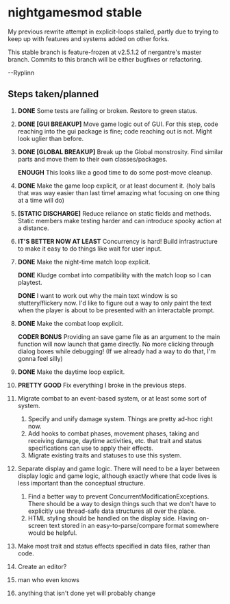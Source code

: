 # nightgamesmod stable

My previous rewrite attempt in explicit-loops stalled, partly due to trying to keep up with features and systems added on other forks.

This stable branch is feature-frozen at v2.5.1.2 of nergantre's master branch. Commits to this branch will be either bugfixes or refactoring.

--Ryplinn

## Steps taken/planned

1. **DONE** Some tests are failing or broken. Restore to green status.

1. **DONE [GUI BREAKUP]** Move game logic out of GUI. For this step, code reaching into the gui package is fine; code reaching out is not. Might look uglier than before.

1. **DONE [GLOBAL BREAKUP]** Break up the Global monstrosity. Find similar parts and move them to their own classes/packages.

   **ENOUGH** This looks like a good time to do some post-move cleanup.

1. **DONE** Make the game loop explicit, or at least document it. (holy balls that was way easier than last time!
    amazing what focusing on one thing at a time will do)

1. **[STATIC DISCHARGE]** Reduce reliance on static fields and methods. Static members make testing harder and can
    introduce spooky action at a distance.

1. **IT'S BETTER NOW AT LEAST** Concurrency is hard! Build infrastructure to make it easy to do things like wait for user input.

1. **DONE** Make the night-time match loop explicit.

   **DONE** Kludge combat into compatibility with the match loop so I can playtest.

   **DONE** I want to work out why the main text window is so stuttery/flickery now. I'd like to figure out a way to only paint
   the text when the player is about to be presented with an interactable prompt.

1. **DONE** Make the combat loop explicit.

    **CODER BONUS** Providing an save game file as an argument to the main function will now launch that game directly. No more clicking through dialog boxes while debugging! (If we already had a way to do that, I'm gonna feel silly)

1. **DONE** Make the daytime loop explicit.

1. **PRETTY GOOD** Fix everything I broke in the previous steps.

1. Migrate combat to an event-based system, or at least some sort of system.
    1. Specify and unify damage system. Things are pretty ad-hoc right now.
    1. Add hooks to combat phases, movement phases, taking and receiving damage, daytime activities, etc. that trait and status specifications can use to apply their effects.
    1. Migrate existing traits and statuses to use this system.

1. Separate display and game logic. There will need to be a layer between display logic and game logic, although exactly where that code lives is less important than the conceptual structure.

    1. Find a better way to prevent ConcurrentModificationExceptions. There should be a way to design things such that we don't have to explicitly use thread-safe data structures all over the place.
    1. HTML styling should be handled on the display side. Having on-screen text stored in an easy-to-parse/compare format somewhere would be helpful.

1. Make most trait and status effects specified in data files, rather than code.

1. Create an editor?

1. man who even knows

1. anything that isn't done yet will probably change
